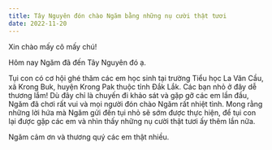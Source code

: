 ```yaml
---
title: Tây Nguyên đón chào Ngăm bằng những nụ cười thật tươi
date: 2022-11-20
---
```


Xin chào mấy cô mấy chú!

Hôm nay Ngăm đã đến Tây Nguyên đó ạ.

Tụi con có cơ hội ghé thăm các em học sinh tại trường Tiểu học La Văn Cầu, xã Krong Buk, huyện Krong Pak thuộc tỉnh Đắk Lắk. Các bạn nhỏ ở đây dễ thương lắm! Dù đây chỉ là chuyến đi khảo sát và gặp gỡ các em lần đầu, Ngăm đã chơi rất vui và mọi người đón chào Ngăm rất nhiệt tình. Mong rằng những lời hứa mà Ngăm gửi đến tụi nhỏ sẽ sớm được thực hiện, để tụi con lại được gặp các em và nhìn thấy những nụ cười thật tươi ấy thêm lần nữa.

Ngăm cảm ơn và thương quý các em thật nhiều.
